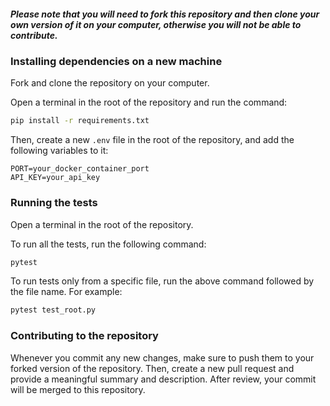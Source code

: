 ##### Please note that you will need to fork this repository and then clone your own version of it on your computer, otherwise you will not be able to contribute.

### Installing dependencies on a new machine

Fork and clone the repository on your computer.

Open a terminal in the root of the repository and run the command:

```bash
pip install -r requirements.txt
```

Then, create a new `.env` file in the root of the repository, and add the following variables to it:

```env
PORT=your_docker_container_port
API_KEY=your_api_key
```

### Running the tests

Open a terminal in the root of the repository.

To run all the tests, run the following command:

```bash
pytest
```

To run tests only from a specific file, run the above command followed by the file name. For example:

```bash
pytest test_root.py
```

### Contributing to the repository

Whenever you commit any new changes, make sure to push them to your forked version of the repository. Then, create a new pull request and provide a meaningful summary and description. After review, your commit will be merged to this repository.
